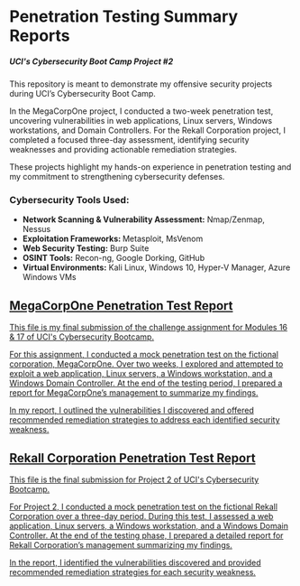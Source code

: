 # Penetration Testing Summary Reports
##### UCI's Cybersecurity Boot Camp Project #2

This repository is meant to demonstrate my offensive security projects during UCI’s Cybersecurity Boot Camp.

In the MegaCorpOne project, I conducted a two-week penetration test, uncovering vulnerabilities in web applications, Linux servers, Windows workstations, and Domain Controllers. For the Rekall Corporation project, I completed a focused three-day assessment, identifying security weaknesses and providing actionable remediation strategies.

These projects highlight my hands-on experience in penetration testing and my commitment to strengthening cybersecurity defenses.

### Cybersecurity Tools Used:
- <b>Network Scanning & Vulnerability Assessment:</b> Nmap/Zenmap, Nessus
- <b>Exploitation Frameworks: </b> Metasploit, MsVenom
- <b>Web Security Testing:</b> Burp Suite
- <b>OSINT Tools:</b> Recon-ng, Google Dorking, GitHub
- <b>Virtual Environments:</b> Kali Linux, Windows 10, Hyper-V Manager, Azure Windows VMs


## <a href="https://github.com/Carljo32/Pen_testing_Summary/blob/main/MegaCorp_Pentest.md"> MegaCorpOne Penetration Test Report

This file is my final submission of the challenge assignment for Modules 16 &amp; 17 of UCI's Cybersecurity  Bootcamp.

For this assignment, I conducted a mock penetration test on the fictional corporation, MegaCorpOne. Over two weeks, I explored and attempted to exploit a web application, Linux servers, a Windows workstation, and a Windows Domain Controller. At the end of the testing period, I prepared a report for MegaCorpOne’s management to summarize my findings.

In my report, I outlined the vulnerabilities I discovered and offered recommended remediation strategies to address each identified security weakness.



## <a href="https://github.com/Carljo32/Pen_testing_Summary/blob/main/RekallCorp_Pentest.md"> Rekall Corporation Penetration Test Report

This file is the final submission for Project 2 of UCI's Cybersecurity  Bootcamp.

For Project 2, I conducted a mock penetration test on the fictional Rekall Corporation over a three-day period. During this test, I assessed a web application, Linux servers, a Windows workstation, and a Windows Domain Controller. At the end of the testing phase, I prepared a detailed report for Rekall Corporation’s management summarizing my findings.

In the report, I identified the vulnerabilities discovered and provided recommended remediation strategies for each security weakness.  
